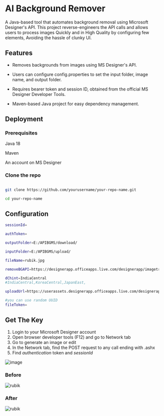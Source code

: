 #  AI Background Remover

A Java-based tool that automates background removal using Microsoft Designer's API. This project reverse-engineers the API calls and allows users to process images Quickly and in High Quality by configuring few elements, Avoiding the hassle of clunky UI.


## Features

- Removes backgrounds from images using MS Designer's API.

- Users can configure config.properties to set the input folder, image name, and output folder.

- Requires bearer token and session ID, obtained from the official MS Designer Developer Tools.

- Maven-based Java project for easy dependency management.


## Deployment

### Prerequisites

Java 18

Maven

An account on MS Designer

### Clone the repo


```bash

git clone https://github.com/yourusername/your-repo-name.git

cd your-repo-name
```

## Configuration

```bash
sessionId=

authToken=

outputFolder=E:/APIBGMS/download/

inputFolder=E:/APIBGMS/upload/

fileName=rubik.jpg

removeBGAPI=https://designerapp.officeapps.live.com/designerapp/imagetransformation.ashx

dChint=IndiaCentral
#IndiaCentral,KoreaCentral,JapanEast,

uploadUrl=https://userassets.designerapp.officeapps.live.com/designerapp/userasset.ashx?action=upload&name=1713098017993.jpeg&type=Image&sequenceId=0&userID=

#you can use random UUID
fileToken=

```


## Get The Key
1. Login to your Microsoft Designer account
2. Open browser developer tools (F12) and go to Network tab
3. Go to generate an image or edit 
4. In the Network tab, find the POST request to any call ending with .ashx
5. Find *authentication* token and *sessionId*




![image](https://github.com/user-attachments/assets/a758685d-9877-4b7c-bade-44d8e7560845)

### Before
![rubik](https://github.com/user-attachments/assets/b9b12d7a-0a92-4118-b09d-3f3c1cb3b7c9)

### After
![rubik](https://github.com/user-attachments/assets/6879261c-6d67-4308-9120-9105487252f7)



